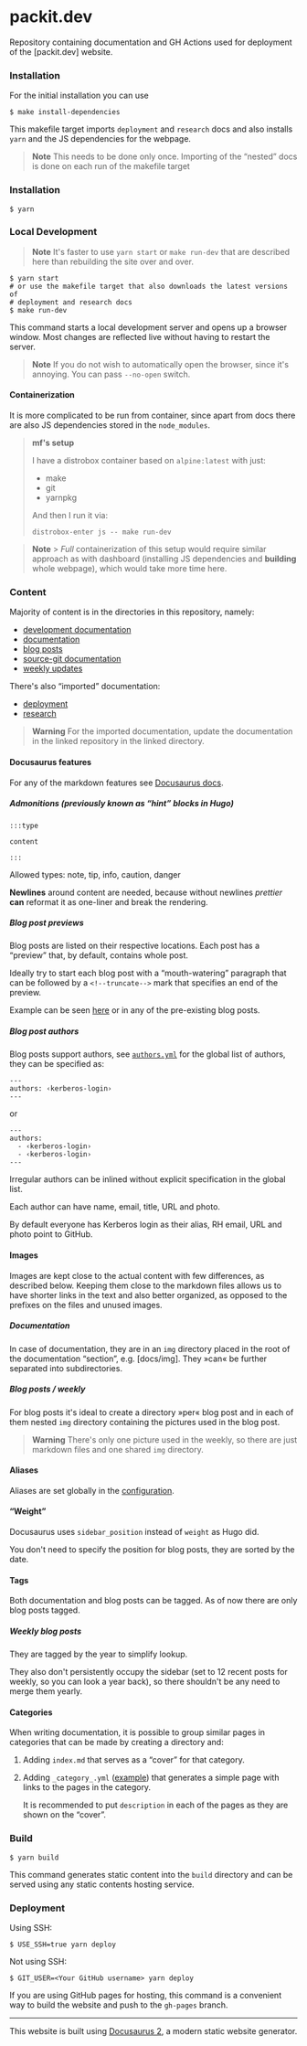 # packit.dev

Repository containing documentation and GH Actions used for deployment of the
[packit.dev] website.

### Installation

For the initial installation you can use

```
$ make install-dependencies
```

This makefile target imports `deployment` and `research` docs and also installs
`yarn` and the JS dependencies for the webpage.

> **Note**
> This needs to be done only once. Importing of the “nested” docs is done on
> each run of the makefile target

### Installation

```
$ yarn
```

### Local Development

> **Note**
> It's faster to use `yarn start` or `make run-dev` that are described here than
> rebuilding the site over and over.

```
$ yarn start
# or use the makefile target that also downloads the latest versions of
# deployment and research docs
$ make run-dev
```

This command starts a local development server and opens up a browser window.
Most changes are reflected live without having to restart the server.

> **Note**
> If you do not wish to automatically open the browser, since it's annoying. You
> can pass `--no-open` switch.

#### Containerization

It is more complicated to be run from container, since apart from docs there are
also JS dependencies stored in the `node_modules`.

> **mf's setup**
>
> I have a distrobox container based on `alpine:latest` with just:
>
> - make
> - git
> - yarnpkg
>
> And then I run it via:
>
>     distrobox-enter js -- make run-dev

> **Note** > _Full_ containerization of this setup would require similar approach as with
> dashboard (installing JS dependencies and **building** whole webpage), which
> would take more time here.

### Content

Majority of content is in the directories in this repository, namely:

- [development documentation](development/)
- [documentation](docs/)
- [blog posts](posts/)
- [source-git documentation](source-git/)
- [weekly updates](weekly/)

There's also “imported” documentation:

- [deployment](https://github.com/packit/deployment/tree/main/docs/deployment)
- [research](https://github.com/packit/research/tree/main/research)

> **Warning**
> For the imported documentation, update the documentation in the linked
> repository in the linked directory.

#### Docusaurus features

For any of the markdown features see
[Docusaurus docs](https://docusaurus.io/docs/markdown-features).

##### Admonitions (previously known as “hint” blocks in Hugo)

```
:::type

content

:::
```

Allowed types: note, tip, info, caution, danger

**Newlines** around content are needed, because without newlines _prettier_
**can** reformat it as one-liner and break the rendering.

##### Blog post previews

Blog posts are listed on their respective locations. Each post has a “preview”
that, by default, contains whole post.

Ideally try to start each blog post with a “mouth-watering” paragraph that can
be followed by a `<!--truncate-->` mark that specifies an end of the preview.

Example can be seen [here](posts/manual-triggering/index.md) or in any of the
pre-existing blog posts.

##### Blog post authors

Blog posts support authors, see [`authors.yml`](authors.yml) for the global list
of authors, they can be specified as:

```
---
authors: ‹kerberos-login›
---
```

or

```
---
authors:
  - ‹kerberos-login›
  - ‹kerberos-login›
---
```

Irregular authors can be inlined without explicit specification in the global
list.

Each author can have name, email, title, URL and photo.

By default everyone has Kerberos login as their alias, RH email, URL and photo
point to GitHub.

#### Images

Images are kept close to the actual content with few differences, as described
below. Keeping them close to the markdown files allows us to have shorter links
in the text and also better organized, as opposed to the prefixes on the files
and unused images.

##### Documentation

In case of documentation, they are in an `img` directory placed in the root of
the documentation “section”, e.g. [docs/img]. They »can« be further separated
into subdirectories.

##### Blog posts / weekly

For blog posts it's ideal to create a directory »per« blog post and in each of
them nested `img` directory containing the pictures used in the blog post.

> **Warning**
> There's only one picture used in the weekly, so there are just markdown files
> and one shared `img` directory.

#### Aliases

Aliases are set globally in the [configuration](docusaurus.config.js).

#### “Weight”

Docusaurus uses `sidebar_position` instead of `weight` as Hugo did.

You don't need to specify the position for blog posts, they are sorted by the
date.

#### Tags

Both documentation and blog posts can be tagged. As of now there are only blog
posts tagged.

##### Weekly blog posts

They are tagged by the year to simplify lookup.

They also don't persistently occupy the sidebar (set to 12 recent posts for
weekly, so you can look a year back), so there shouldn't be any need to merge
them yearly.

#### Categories

When writing documentation, it is possible to group similar pages in categories
that can be made by creating a directory and:

1. Adding `index.md` that serves as a “cover” for that category.
2. Adding `_category_.yml` ([example](docs/configuration/upstream/_category_.yaml))
   that generates a simple page with links to the pages in the category.

   It is recommended to put `description` in each of the pages as they are shown
   on the “cover”.

### Build

```
$ yarn build
```

This command generates static content into the `build` directory and can be
served using any static contents hosting service.

### Deployment

Using SSH:

```
$ USE_SSH=true yarn deploy
```

Not using SSH:

```
$ GIT_USER=<Your GitHub username> yarn deploy
```

If you are using GitHub pages for hosting, this command is a convenient way to
build the website and push to the `gh-pages` branch.

---

This website is built using [Docusaurus 2](https://docusaurus.io/), a modern static website generator.
